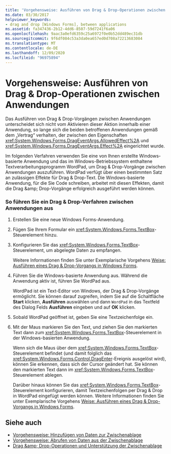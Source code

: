 ```yaml
---
title: 'Vorgehensweise: Ausführen von Drag & Drop-Operationen zwischen Anwendungen'
ms.date: 03/30/2017
helpviewer_keywords:
- drag and drop [Windows Forms], between applications
ms.assetid: fa347436-2b12-4dd6-8507-59d7241f6a06
ms.openlocfilehash: 9aac3a0efd6359c25a6972f0e0b52dd489ec31db
ms.sourcegitcommit: 9f6df084c53a3da0ea657ed0d708a72213683084
ms.translationtype: MT
ms.contentlocale: de-DE
ms.lasthandoff: 12/09/2020
ms.locfileid: "96975894"
---
```

# <a name="how-to-perform-drag-and-drop-operations-between-applications"></a>Vorgehensweise: Ausführen von Drag & Drop-Operationen zwischen Anwendungen
Das Ausführen von Drag &amp; Drop-Vorgängen zwischen Anwendungen unterscheidet sich nicht vom Aktivieren dieser Aktion innerhalb einer Anwendung, so lange sich die beiden betroffenen Anwendungen gemäß dem „Vertrag“ verhalten, der zwischen den Eigenschaften <xref:System.Windows.Forms.DragEventArgs.AllowedEffect%2A> und <xref:System.Windows.Forms.DragEventArgs.Effect%2A> eingerichtet wurde.  
  
 Im folgenden Verfahren verwenden Sie eine von Ihnen erstellte Windows-basierte Anwendung und das im Windows-Betriebssystem enthaltene Textverarbeitungsprogramm WordPad, um Drag &amp; Drop-Vorgänge zwischen Anwendungen auszuführen. WordPad verfügt über einen bestimmten Satz an zulässigen Effekte für Drag & Drop-Text. Die Windows-basierte Anwendung, für die Sie Code schreiben, arbeitet mit diesen Effekten, damit die Drag &amp;amp; Drop-Vorgänge erfolgreich ausgeführt werden können.  
  
### <a name="to-perform-a-drag-and-drop-procedure-between-applications"></a>So führen Sie ein Drag &amp; Drop-Verfahren zwischen Anwendungen aus  
  
1. Erstellen Sie eine neue Windows Forms-Anwendung.  
  
2. Fügen Sie Ihrem Formular ein <xref:System.Windows.Forms.TextBox>-Steuerelement hinzu.  
  
3. Konfigurieren Sie das <xref:System.Windows.Forms.TextBox>-Steuerelement, um abgelegte Daten zu empfangen.  
  
     Weitere Informationen finden Sie unter Exemplarische Vorgehens [Weise: Ausführen eines Drag & Drop-Vorgangs in Windows Forms](walkthrough-performing-a-drag-and-drop-operation-in-windows-forms.md).  
  
4. Führen Sie die Windows-basierte Anwendung aus. Während die Anwendung aktiv ist, führen Sie WordPad aus.  
  
     WordPad ist ein Text-Editor von Windows, der Drag & Drop-Vorgänge ermöglicht. Sie können darauf zugreifen, indem Sie auf die Schaltfläche **Start** klicken, **Ausführen** auswählen und dann `WordPad` in das Textfeld des Dialog Felds **Ausführen** eingeben und auf **OK** klicken.  
  
5. Sobald WordPad geöffnet ist, geben Sie eine Textzeichenfolge ein.  
  
6. Mit der Maus markieren Sie den Text, und ziehen Sie den markierten Text dann zum <xref:System.Windows.Forms.TextBox>-Steuerelement in der Windows-basierten Anwendung.  
  
     Wenn sich die Maus über dem <xref:System.Windows.Forms.TextBox>-Steuerelement befindet (und damit folglich das <xref:System.Windows.Forms.Control.DragEnter>-Ereignis ausgelöst wird), können Sie erkennen, dass sich der Cursor geändert hat. Sie können den markierten Text dann im <xref:System.Windows.Forms.TextBox>-Steuerelement ablegen.  
  
     Darüber hinaus können Sie das <xref:System.Windows.Forms.TextBox>-Steuerelement konfigurieren, damit Textzeichenfolgen per Drag &amp; Drop in WordPad eingefügt werden können. Weitere Informationen finden Sie unter Exemplarische Vorgehens [Weise: Ausführen eines Drag & Drop-Vorgangs in Windows Forms](walkthrough-performing-a-drag-and-drop-operation-in-windows-forms.md).  
  
## <a name="see-also"></a>Siehe auch

- [Vorgehensweise: Hinzufügen von Daten zur Zwischenablage](how-to-add-data-to-the-clipboard.md)
- [Vorgehensweise: Abrufen von Daten aus der Zwischenablage](how-to-retrieve-data-from-the-clipboard.md)
- [Drag &amp;amp; Drop-Operationen und Unterstützung der Zwischenablage](drag-and-drop-operations-and-clipboard-support.md)
